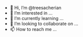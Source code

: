 - 👋 Hi, I’m @treesacherian
- 👀 I’m interested in ...
- 🌱 I’m currently learning ...
- 💞️ I’m looking to collaborate on ...
- 📫 How to reach me ...

<!---
treesacherian/treesacherian is a ✨ special ✨ repository because its `README.md` (this file) appears on your GitHub profile.
You can click the Preview link to take a look at your changes.
--->

